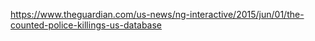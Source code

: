 https://www.theguardian.com/us-news/ng-interactive/2015/jun/01/the-counted-police-killings-us-database
